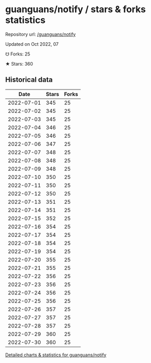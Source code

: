 # guanguans/notify / stars & forks statistics

Repository url: [/guanguans/notify](https://github.com/guanguans/notify)

Updated on Oct 2022, 07

☋ Forks: 25

★ Stars: 360

## Historical data
| Date | Stars | Forks |
|------|-------|-------|
| 2022-07-01 | 345 | 25 | 
| 2022-07-02 | 345 | 25 | 
| 2022-07-03 | 345 | 25 | 
| 2022-07-04 | 346 | 25 | 
| 2022-07-05 | 346 | 25 | 
| 2022-07-06 | 347 | 25 | 
| 2022-07-07 | 348 | 25 | 
| 2022-07-08 | 348 | 25 | 
| 2022-07-09 | 348 | 25 | 
| 2022-07-10 | 350 | 25 | 
| 2022-07-11 | 350 | 25 | 
| 2022-07-12 | 350 | 25 | 
| 2022-07-13 | 351 | 25 | 
| 2022-07-14 | 351 | 25 | 
| 2022-07-15 | 352 | 25 | 
| 2022-07-16 | 354 | 25 | 
| 2022-07-17 | 354 | 25 | 
| 2022-07-18 | 354 | 25 | 
| 2022-07-19 | 354 | 25 | 
| 2022-07-20 | 355 | 25 | 
| 2022-07-21 | 355 | 25 | 
| 2022-07-22 | 356 | 25 | 
| 2022-07-23 | 356 | 25 | 
| 2022-07-24 | 356 | 25 | 
| 2022-07-25 | 356 | 25 | 
| 2022-07-26 | 357 | 25 | 
| 2022-07-27 | 357 | 25 | 
| 2022-07-28 | 357 | 25 | 
| 2022-07-29 | 360 | 25 | 
| 2022-07-30 | 360 | 25 | 


[Detailed charts & statistics for guanguans/notify](https://reviewgithub.com/rep/guanguans/notify)
